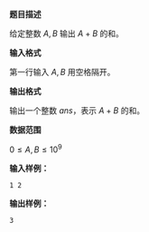 **题目描述**

给定整数 $A , B$ 输出 $A + B$ 的和。

**输入格式**

第一行输入 $A , B$ 用空格隔开。

**输出格式**

输出一个整数 $ans$，表示 $A + B$ 的和。

**数据范围**

$0 \leq A, B \leq 10^9$

**输入样例：**

```
1 2
```

**输出样例：**

```
3
```

